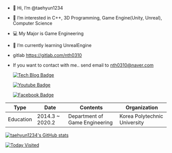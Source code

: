 - 👋 Hi, I’m @taehyun1234
- 👀 I’m interested in C++, 3D Programming, Game Engine(Unity, Unreal), Computer Science
- 💻 My Major is Game Engineering
- 🌱 I’m currently learning UnrealEngine
- gitlab https://gitlab.com/nth0310
- If you want to contact with me.. send email to nth0310@naver.com
 
   [![Tech Blog Badge](http://img.shields.io/badge/-Tech%20blog-black?style=flat-square&logo=github&link=https://th-portpolio.tistory.com/)](https://th-portpolio.tistory.com/)
		
  [![Youtube Badge](https://img.shields.io/badge/Youtube-ff0000?style=flat-square&logo=youtube&link=https://www.youtube.com/channel/UCj8fv9fjrNXbEjA7BGs_h1g)](https://www.youtube.com/channel/UCj8fv9fjrNXbEjA7BGs_h1g)
	
  [![Facebook Badge](https://img.shields.io/badge/facebook-1877f2?style=flat-square&logo=facebook&logoColor=white&link=https://www.facebook.com/profile.php?id=100025455992077)](https://www.facebook.com/profile.php?id=100025455992077)
	
 
 | Type      | Date              | Contents                       | Organization                 |
|-----------|-------------------|--------------------------------|------------------------------|
| Education | 2014.3   ~ 2020.2 | Department of Game Engineering | Korea Polytechnic University |
 
[![taehyun1234's GitHub stats](https://github-readme-stats.vercel.app/api?username=taehyun1234)](https://github.com/taehyun1234/github-readme-stats)


[![Today Visited](https://hits.seeyoufarm.com/api/count/incr/badge.svg?url=https%3A%2F%2Fgithub.com%2Ftaehyun1234&count_bg=%2379C83D&title_bg=%23B63939&icon=&icon_color=%23E7E7E7&title=hits&edge_flat=false)](https://hits.seeyoufarm.com)

<!---
taehyun1234/taehyun1234 is a ✨ special ✨ repository because its `README.md` (this file) appears on your GitHub profile.
You can click the Preview link to take a look at your changes.
--->
